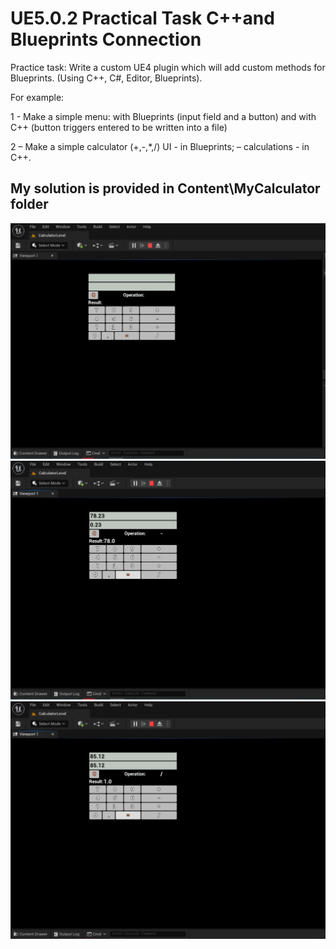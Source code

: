 # UE5.0.2 Practical Task C++and Blueprints Connection


Practice task: 
Write a custom UE4 plugin which will add custom methods for Blueprints. (Using С++, C#, Editor, Blueprints). 

For example:

1 - Make a simple menu: with Blueprints (input field and a button) and with C++ (button triggers entered to be written into a file)

2 – Make a simple calculator (+,-,*,/) UI - in  Blueprints; – calculations - in С++.

## My solution is provided in Content\MyCalculator folder
![](MySolution_1.jpg)
![](MySolution_2.jpg)
![](MySolution_3.jpg)